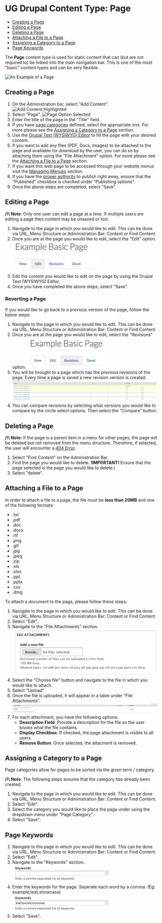 # UG Drupal Content Type: Page

* [Creating a Page](howto-page.md#creating-a-page)
* [Editing a Page](howto-page.md#editing-a-page)
* [Deleting a Page](howto-page.md#deleting-a-page)
* [Attaching a File to a Page](howto-page.md#attaching-a-file-to-a-page)
* [Assigning a Category to a Page](howto-page.md#assigning-a-category-to-a-page)
* [Page Keywords](howto-page.md#page-keywords)


The **Page** content type is used for static content that can (but are not required to) be linked into the main navigation bar. This is one of the most "basic" content types and can be very flexible.

![An Example of a Page](../images/paex.png "Example of a Basic Page")

## Creating a Page
1. On the Administration bar, select "Add Content".
 ![Add Content Highlighted](../images/ambac.png)
2. Select "Page".
 ![Page Option Selected](../images/addconpage.png)
3. Enter the title of the page in the "Title" field.
4. If you have [page categories](../taxonomies.md) defined, select the appropriate one. For more please see the [Assigning a Category to a Page](howto-page.md#assigning-a-category-to-a-page) section.
5. Use the [Drupal Text (WYSIWYG) Editor](../wysiwyg-editor.md) to fill the page with your desired content.
6. If you want to add any files (PDF, Docs, Images) to be attached to the page and availiable for download by the user, you can do so by attaching them using the "File Attachment" option. For more please see the [Attaching a File to a Page](howto-page.md#attaching-a-file-to-a-page) section.
7. If you want this web page to be accessed through your website menus visit the [Managing Menues](../menuitems.html#adding-content-to-a-menu) section.
8. If you have the [proper authority](../rolesandresp.md) to publish right away, ensure that the "Published" checkbox is checked under "Publishing options".
9. Once the above steps are completed, select "Save".

## Editing a Page

**/!\ Note**: Only one user can edit a page at a time. If multiple users are editing a page then content may be unsaved or lost.

1. Navigate to the page in which you would like to edit. This can be done via URL, Menu Structure or Administration Bar: Content or Find Content.
2. Once you are at the page you would like to edit, select the "Edit" option.
 ![Edit Tab](../images/contentEditTab.png)
3. Edit the content you would like to edit on the page by using the Drupal Text (WYSIWYG) Editor.
4. Once you have completed the above steps, select "Save".

### Reverting a Page
If you would like to go back to a previous version of the page, follow the below steps:

1. Navigate to the page in which you would like to edit. This can be done via URL, Menu Structure or Administration Bar: Content or Find Content.
2. Once you are at the page you would like to edit, select the "Revisions" option.
 ![Revisions Tab](../images/contentRevisionsTab.png)
3. You will be brought to a page which has the previous revisions of the page. Every time a page is saved a new revision version is created.
 ![File Attachment option](../images/revisionsPage.png)
4. You can compare revisions by selecting what versions you would like to compare by the circle select options. Then select the "Compare" button.

## Deleting a Page

**/!\ Note**: If the page is a parent item in a menu for other pages, the page will be deleted but not removed from the menu structure. Therefore, if selected, the user will encounter a [404 Error](../basicbeginner.md#common-web-errors).

1. Select "Find Content" on the Administration Bar.
2. Find the page you would like to delete. **!IMPORTANT!**:Ensure that the page selected is the page you would like to delete.) 
3. Select "delete".

## Attaching a File to a Page

In order to attach a file to a page, the file must be **less than 20MB** and one of the following formats:
* .txt
* .pdf
* .doc
* .docx
* .rtf
* .png
* .gif
* .jpg
* .jpeg
* .zip
* .xls
* .xlsx
* .ppt
* .pptx
* .csv
* .dmg

To attach a document to the page, please follow these steps:

1. Navigate to the page in which you would like to edit. This can be done via URL, Menu Structure or Administration Bar: Content or Find Content.
2. Select "Edit".
3. Navigate to the "File Attachments" section.
 ![File Attachment Option](../images/pageattach.png)
4. Select the "Choose file" button and navigate to the file in which you would like to attach.
5. Select "Upload"
5. Once the file is uploaded, it will appear in a table under "File Attachments".
 ![File Attachment Table](../images/fileAttachmentChart.png)
6. For each attachment, you have the following options:
    * **Description Field**: Provide a description for the file so the user knows what the file contains. 
    * **Display Checkbox**: If checked, the page attachment is visible to all users.
    * **Remove Button**: Once selected, the attacment is removed.

## Assigning a Category to a Page

Page categories allow for pages to be sorted via the given term /  category.

**/!\ Note**: The following steps assume that the category has already been created.

1. Navigate to the page in which you would like to edit. This can be done via URL, Menu Structure or Administration Bar: Content or Find Content.
2. Select "Edit".
3. Select the category you would like to place the page under using the dropdown menu under "Page Category".
4. Select "Save".

## Page Keywords
1. Navigate to the page in which you would like to edit. This can be done via URL, Menu Structure or Administration Bar: Content or Find Content.
2. Select "Edit".
3. Navigate to the "Keywords" section.
 ![Keywords Section](../images/pageKeywordsEmpty.png)
4. Enter the keywords for the page. Seperate each word by a comma. (Eg: example,test,showcase)
 ![Example Keywords Filled](../images/pageKeywordsFull.png)
5. Select "Save".
